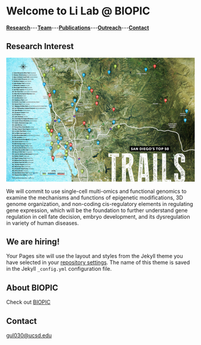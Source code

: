 # **Welcome to Li Lab @ BIOPIC**

[**Research**](discription)---[**Team**](https://lilab-biopic.github.io/LiLab/Team)---[**Publications**](https://lilab-biopic.github.io/LiLab/Publications)---[**Outreach**](discription)---[**Contact**](discription)

## Research Interest

![Image](san-diegos-best-trails-top-hikes.jpg)



We will commit to use single-cell multi-omics and functional genomics to examine the mechanisms and functions of epigenetic modifications, 3D genome organization, and non-coding cis-regulatory elements in regulating gene expression, which will be the foundation to further understand gene regulation in cell fate decision, embryo development, and its dysregulation in variety of human diseases.

## We are hiring!

Your Pages site will use the layout and styles from the Jekyll theme you have selected in your [repository settings](https://github.com/skyjasonli/lab/settings). The name of this theme is saved in the Jekyll `_config.yml` configuration file.

## About BIOPIC

Check out [BIOPIC](https://biopic.pku.edu.cn/english/index.htm)

## Contact

gul030@ucsd.edu
